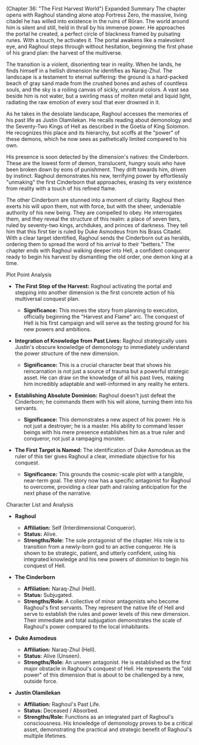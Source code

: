 (Chapter 36: "The First Harvest World")
Expanded Summary
The chapter opens with Raghoul standing alone atop Fortress Zero, the massive, living citadel he has willed into existence in the ruins of Rōran. The world around him is silent and still, held in thrall by his immense power. He approaches the portal he created, a perfect circle of blackness framed by pulsating runes. With a touch, he activates it. The portal awakens like a malevolent eye, and Raghoul steps through without hesitation, beginning the first phase of his grand plan: the harvest of the multiverse.

The transition is a violent, disorienting tear in reality. When he lands, he finds himself in a hellish dimension he identifies as Naraq-Zhul. The landscape is a testament to eternal suffering: the ground is a hard-packed beach of gray sand made from the crushed bones and ashes of countless souls, and the sky is a roiling canvas of sickly, unnatural colors. A vast sea beside him is not water, but a swirling mass of molten metal and liquid light, radiating the raw emotion of every soul that ever drowned in it.

As he takes in the desolate landscape, Raghoul accesses the memories of his past life as Justin Olamilekan. He recalls reading about demonology and the Seventy-Two Kings of Hell as described in the Goetia of King Solomon. He recognizes this place and its hierarchy, but scoffs at the "power" of these demons, which he now sees as pathetically limited compared to his own.

His presence is soon detected by the dimension's natives: the Cinderborn. These are the lowest form of demon, translucent, hungry souls who have been broken down by eons of punishment. They drift towards him, driven by instinct. Raghoul demonstrates his new, terrifying power by effortlessly "unmaking" the first Cinderborn that approaches, erasing its very existence from reality with a touch of his refined flame.

The other Cinderborn are stunned into a moment of clarity. Raghoul then exerts his will upon them, not with force, but with the sheer, undeniable authority of his new being. They are compelled to obey. He interrogates them, and they reveal the structure of this realm: a place of seven tiers, ruled by seventy-two kings, archdukes, and princes of darkness. They tell him that this first tier is ruled by Duke Asmodeus from his Brass Citadel. With a clear target identified, Raghoul sends the Cinderborn out as heralds, ordering them to spread the word of his arrival to their "betters." The chapter ends with Raghoul walking deeper into Hell, a confident conqueror ready to begin his harvest by dismantling the old order, one demon king at a time.

Plot Point Analysis
*   **The First Step of the Harvest:** Raghoul activating the portal and stepping into another dimension is the first concrete action of his multiversal conquest plan.
    *   **Significance:** This moves the story from planning to execution, officially beginning the "Harvest and Flame" arc. The conquest of Hell is his first campaign and will serve as the testing ground for his new powers and ambitions.

*   **Integration of Knowledge from Past Lives:** Raghoul strategically uses Justin's obscure knowledge of demonology to immediately understand the power structure of the new dimension.
    *   **Significance:** This is a crucial character beat that shows his reincarnation is not just a source of trauma but a powerful strategic asset. He can draw on the knowledge of all his past lives, making him incredibly adaptable and well-informed in any reality he enters.

*   **Establishing Absolute Dominion:** Raghoul doesn't just defeat the Cinderborn; he commands them with his will alone, turning them into his servants.
    *   **Significance:** This demonstrates a new aspect of his power. He is not just a destroyer; he is a master. His ability to command lesser beings with his mere presence establishes him as a true ruler and conqueror, not just a rampaging monster.

*   **The First Target is Named:** The identification of Duke Asmodeus as the ruler of this tier gives Raghoul a clear, immediate objective for his conquest.
    *   **Significance:** This grounds the cosmic-scale plot with a tangible, near-term goal. The story now has a specific antagonist for Raghoul to overcome, providing a clear path and raising anticipation for the next phase of the narrative.

Character List and Analysis
*   **Raghoul**
    *   **Affiliation:** Self (Interdimensional Conqueror).
    *   **Status:** Alive.
    *   **Strengths/Role:** The sole protagonist of the chapter. His role is to transition from a newly-born god to an active conqueror. He is shown to be strategic, patient, and utterly confident, using his integrated knowledge and his new powers of dominion to begin his conquest of Hell.

*   **The Cinderborn**
    *   **Affiliation:** Naraq-Zhul (Hell).
    *   **Status:** Subjugated.
    *   **Strengths/Role:** A collective of minor antagonists who become Raghoul's first servants. They represent the native life of Hell and serve to establish the rules and power levels of this new dimension. Their immediate and total subjugation demonstrates the scale of Raghoul's power compared to the local inhabitants.

*   **Duke Asmodeus**
    *   **Affiliation:** Naraq-Zhul (Hell).
    *   **Status:** Alive (Unseen).
    *   **Strengths/Role:** An unseen antagonist. He is established as the first major obstacle in Raghoul's conquest of Hell. He represents the "old power" of this dimension that is about to be challenged by a new, outside force.

*   **Justin Olamilekan**
    *   **Affiliation:** Raghoul's Past Life.
    *   **Status:** Deceased / Absorbed.
    *   **Strengths/Role:** Functions as an integrated part of Raghoul's consciousness. His knowledge of demonology proves to be a critical asset, demonstrating the practical and strategic benefit of Raghoul's multiple lifetimes.